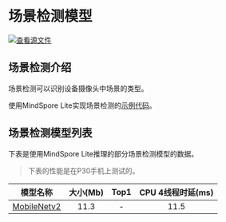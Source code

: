 # 场景检测模型

[![查看源文件](https://mindspore-website.obs.cn-north-4.myhuaweicloud.com/website-images/r2.4.10/resource/_static/logo_source.svg)](https://gitee.com/mindspore/docs/blob/r2.4.10/docs/lite/docs/source_zh_cn/reference/scene_detection_lite.md)

## 场景检测介绍

场景检测可以识别设备摄像头中场景的类型。

使用MindSpore Lite实现场景检测的[示例代码](https://gitee.com/mindspore/models/tree/master/official/lite/scene_detection)。

## 场景检测模型列表

下表是使用MindSpore Lite推理的部分场景检测模型的数据。

> 下表的性能是在P30手机上测试的。

| 模型名称               | 大小(Mb) | Top1 | CPU 4线程时延(ms) |
|-----------------------| :----------: | :----------: | :-----------: |
| [MobileNetv2](https://download.mindspore.cn/model_zoo/official/lite/mobilenetv2_openimage_lite/mobilenetv2.ms) | 11.3 | - | 11.5 |
